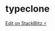 # typeclone

[Edit on StackBlitz ⚡️](https://stackblitz.com/edit/sveltejs-kit-template-default-nzbjzf)